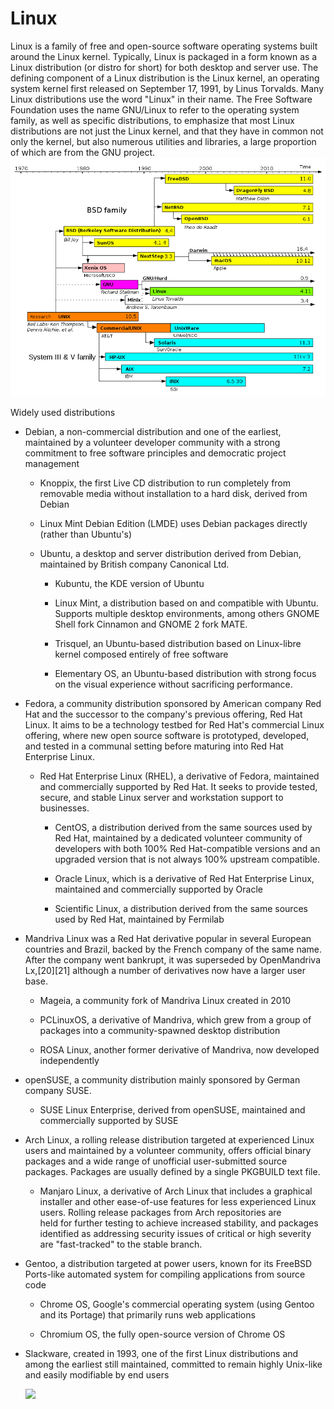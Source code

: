 # Linux


Linux is a family of free and open-source software operating systems
built around the Linux kernel. Typically, Linux is packaged in a form
known as a Linux distribution (or distro for short) for both desktop and
server use. The defining component of a Linux distribution is the Linux
kernel, an operating system kernel first released on September 17, 1991,
by Linus Torvalds. Many Linux distributions use the word "Linux" in
their name. The Free Software Foundation uses the name GNU/Linux to
refer to the operating system family, as well as specific distributions,
to emphasize that most Linux distributions are not just the Linux
kernel, and that they have in common not only the kernel, but also
numerous utilities and libraries, a large proportion of which are from
the GNU project.\
![](./images/15008502.png?width=531)

Widely used distributions

- Debian, a non-commercial distribution and one of the earliest,
    maintained by a volunteer developer community with a strong
    commitment to free software principles and democratic project
    management

  - Knoppix, the first Live CD distribution to run completely from
        removable media without installation to a hard disk, derived
        from Debian

  - Linux Mint Debian Edition (LMDE) uses Debian packages directly
        (rather than Ubuntu's)

  - Ubuntu, a desktop and server distribution derived from Debian,
        maintained by British company Canonical Ltd.

    - Kubuntu, the KDE version of Ubuntu

    - Linux Mint, a distribution based on and compatible with
            Ubuntu. Supports multiple desktop environments, among others
            GNOME Shell fork Cinnamon and GNOME 2 fork MATE.

    - Trisquel, an Ubuntu-based distribution based on Linux-libre
            kernel composed entirely of free software

    - Elementary OS, an Ubuntu-based distribution with strong
            focus on the visual experience without sacrificing
            performance.

- Fedora, a community distribution sponsored by American company Red
    Hat and the successor to the company's previous offering, Red Hat
    Linux. It aims to be a technology testbed for Red Hat's commercial
    Linux offering, where new open source software is prototyped,
    developed, and tested in a communal setting before maturing into Red
    Hat Enterprise Linux.

  - Red Hat Enterprise Linux (RHEL), a derivative of Fedora,
        maintained and commercially supported by Red Hat. It seeks to
        provide tested, secure, and stable Linux server and workstation
        support to businesses.

    - CentOS, a distribution derived from the same sources used by
            Red Hat, maintained by a dedicated volunteer community of
            developers with both 100% Red Hat-compatible versions and an
            upgraded version that is not always 100% upstream
            compatible.

    - Oracle Linux, which is a derivative of Red Hat Enterprise
            Linux, maintained and commercially supported by Oracle

    - Scientific Linux, a distribution derived from the same
            sources used by Red Hat, maintained by Fermilab

- Mandriva Linux was a Red Hat derivative popular in several European
    countries and Brazil, backed by the French company of the same name.
    After the company went bankrupt, it was superseded by OpenMandriva
    Lx,\[20\]\[21\] although a number of derivatives now have a larger
    user base.

  - Mageia, a community fork of Mandriva Linux created in 2010

  - PCLinuxOS, a derivative of Mandriva, which grew from a group of
        packages into a community-spawned desktop distribution

  - ROSA Linux, another former derivative of Mandriva, now developed
        independently

- openSUSE, a community distribution mainly sponsored by German
    company SUSE.

  - SUSE Linux Enterprise, derived from openSUSE, maintained and
        commercially supported by SUSE

- Arch Linux, a rolling release distribution targeted at experienced
    Linux users and maintained by a volunteer community, offers official
    binary packages and a wide range of unofficial user-submitted source
    packages. Packages are usually defined by a single PKGBUILD text
    file.

  - Manjaro Linux, a derivative of Arch Linux that includes a
        graphical installer and other ease-of-use features for less
        experienced Linux users. Rolling release packages from Arch
        repositories are held for further testing to achieve increased
        stability, and packages identified as addressing security issues
        of critical or high severity are "fast-tracked" to the stable
        branch.

- Gentoo, a distribution targeted at power users, known for its
    FreeBSD Ports-like automated system for compiling applications from
    source code

  - Chrome OS, Google's commercial operating system (using Gentoo
        and its Portage) that primarily runs web applications

  - Chromium OS, the fully open-source version of Chrome OS

- Slackware, created in 1993, one of the first Linux distributions and
    among the earliest still maintained, committed to remain highly
    Unix-like and easily modifiable by end users

    ![](./images/14647331.svg?width=158)

